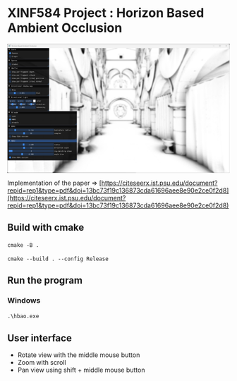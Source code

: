 # XINF584 Project : Horizon Based Ambient Occlusion

<img src="hbao.png" alt="hbao results" style="display:block;width:800px;margin:auto;"/>

Implementation of the paper => [https://citeseerx.ist.psu.edu/document?repid=rep1&type=pdf&doi=13bc73f19c136873cda61696aee8e90e2ce0f2d8](https://citeseerx.ist.psu.edu/document?repid=rep1&type=pdf&doi=13bc73f19c136873cda61696aee8e90e2ce0f2d8)

## Build with cmake

`
cmake -B .
`

`
cmake --build . --config Release
`

## Run the program

### Windows
`
.\hbao.exe
`

## User interface

- Rotate view with the middle mouse button
- Zoom with scroll
- Pan view using shift + middle mouse button